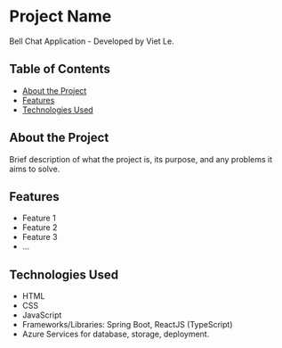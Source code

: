 # Project Name
Bell Chat Application - Developed by Viet Le.

## Table of Contents
- [About the Project](#about-the-project)
- [Features](#features)
- [Technologies Used](#technologies-used)

## About the Project

Brief description of what the project is, its purpose, and any problems it aims to solve.

## Features

- Feature 1
- Feature 2
- Feature 3
- ...

## Technologies Used

- HTML
- CSS
- JavaScript
- Frameworks/Libraries: Spring Boot, ReactJS (TypeScript)
- Azure Services for database, storage, deployment.

